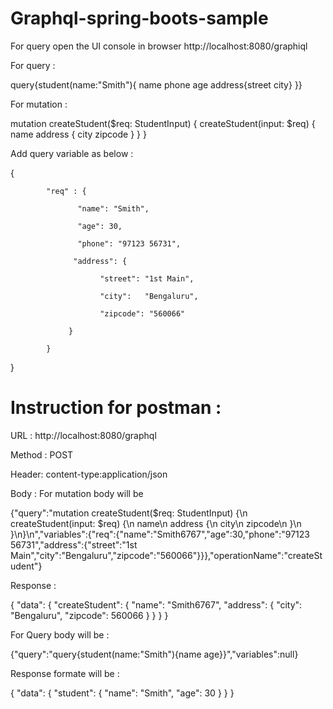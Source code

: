 # Graphql-spring-boots-sample

For query open the UI console in browser http://localhost:8080/graphiql

For query :

query{student(name:"Smith"){
 	name
  phone
  age
  address{street city}
}}

For mutation :

mutation createStudent($req: StudentInput) {
  createStudent(input: $req) {
    name
    address {
      city
      zipcode
    }
  }
}


Add query variable as below :

{

            "req" : {

                   "name": "Smith",

                   "age": 30,

                   "phone": "97123 56731",

                  "address": {

                        "street": "1st Main",

                        "city":   "Bengaluru",

                        "zipcode": "560066"

                 }

            }

}

# Instruction for postman :

URL :  http://localhost:8080/graphql

Method : POST

Header: content-type:application/json

Body :
For mutation body will be

{"query":"mutation createStudent($req: StudentInput) {\n  createStudent(input: $req) {\n    name\n    address {\n      city\n      zipcode\n    }\n  }\n}\n","variables":{"req":{"name":"Smith6767","age":30,"phone":"97123 56731","address":{"street":"1st Main","city":"Bengaluru","zipcode":"560066"}}},"operationName":"createStudent"}


Response :

{
    "data": {
        "createStudent": {
            "name": "Smith6767",
            "address": {
                "city": "Bengaluru",
                "zipcode": 560066
            }
        }
    }
}

For Query body will be :

{"query":"query{student(name:\"Smith\"){name age}}","variables":null}

Response formate will be :

{
    "data": {
        "student": {
            "name": "Smith",
            "age": 30
        }
    }
}
